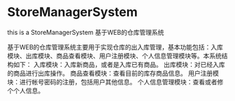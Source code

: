 # StoreManagerSystem
this is a StoreManagerSystem
基于WEB的仓库管理系统


基于WEB的仓库管理系统主要用于实现仓库的出入库管理，基本功能包括：入库模块、出库模块、商品查看模块、用户注册模块、个人信息管理模块等。本系统结构如下：
	入库模块：入库新商品，或者是入库已有商品。
	出库模块：对已经入库的商品进行出库操作。
	商品查看模块：查看目前的库存商品信息。
	用户注册模块：进行帐号密码的注册，包括用户其他信息。
	个人信息管理模块：查看或者修个个人信息。
